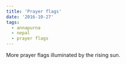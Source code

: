 ```yaml
---
title: 'Prayer flags'
date: '2016-10-27'
tags:
  - annapurna
  - nepal
  - prayer flags
---
```


More prayer flags illuminated by the rising sun.
